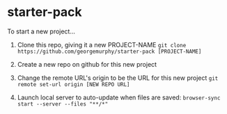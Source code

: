 # starter-pack

To start a new project...

1. Clone this repo, giving it a new PROJECT-NAME
```git clone https://github.com/georgemurphy/starter-pack [PROJECT-NAME]```

1. Create a new repo on github for this new project

1. Change the remote URL's origin to be the URL for this new project
```git remote set-url origin [NEW REPO URL]```

1. Launch local server to auto-update when files are saved:
```browser-sync start --server --files "**/*"```

